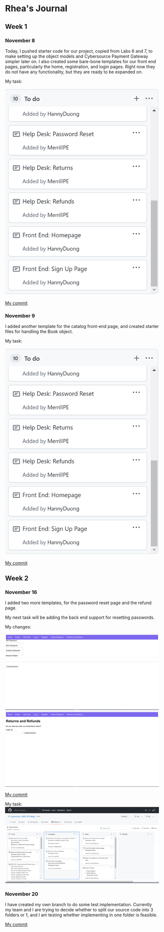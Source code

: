 # Rhea's Journal

## Week 1

### November 8

Today, I pushed starter code for our project, copied from Labs 6 and 7, to make setting up the object models and Cybersource Payment Gateway simpler later on. I also created some bare-bone templates for our front end pages, particularly the home, registration, and login pages. Right now they do not have any functionality, but they are ready to be expanded on.

My task:

![image](images/rhea-nov-8.PNG)

[My commit](https://github.com/nguyensjsu/fa21-172-dmg/commit/ce91cf02daecc39a9424f7f29f1c6e757c287939)

### November 9

I added another template for the catalog front-end page, and created starter files for handling the Book object.

My task:

![image](images/rhea-nov-8.PNG)

[My commit](https://github.com/nguyensjsu/fa21-172-dmg/commit/0f5394a36cc3597018581f0fe3f0ee9d2772ab38)

## Week 2

### November 16

I added two more templates, for the password reset page and the refund page. 

My next task will be adding the back end support for resetting passwords.

My changes:

![image](https://github.com/nguyensjsu/fa21-172-dmg/blob/main/Journal/rhea_journal/images/nov-16-a.JPG)
![image](https://github.com/nguyensjsu/fa21-172-dmg/blob/main/Journal/rhea_journal/images/nov-16-b.JPG)

[My commit](https://github.com/nguyensjsu/fa21-172-dmg/commit/67c1d610a932215575b247d63144d5debc5e3997)

My task:
![image](https://github.com/nguyensjsu/fa21-172-dmg/blob/main/Journal/rhea_journal/images/nov-16-board.JPG)

### November 20

I have created my own branch to do some test implementation. Currently my team and I are trying to decide whether to split our source code into 3 folders or 1, and I am testing whether implementing in one folder is feasible. 

[My commit](https://github.com/nguyensjsu/fa21-172-dmg/commit/1d2ef67a0420178ea9e42120a8b78bf7dd775231)
